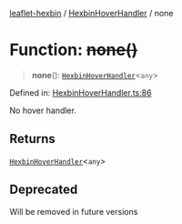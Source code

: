 [leaflet-hexbin](../../../globals.md) / [HexbinHoverHandler](../index.md) / none

# Function: ~~none()~~

> **none**(): [`HexbinHoverHandler`](../../../interfaces/HexbinHoverHandler.md)\<`any`\>

Defined in: [HexbinHoverHandler.ts:86](https://github.com/lsdch/leaflet-hexbin/blob/e2b720325181d81c5f275d3289caeb47e903396b/packages/leaflet-hexbin/src/HexbinHoverHandler.ts#L86)

No hover handler.

## Returns

[`HexbinHoverHandler`](../../../interfaces/HexbinHoverHandler.md)\<`any`\>

## Deprecated

Will be removed in future versions
